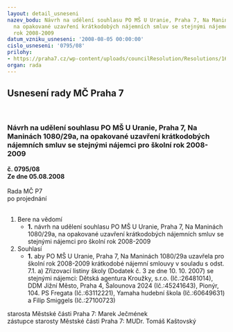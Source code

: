 ```yaml
---
layout: detail_usneseni
nazev_bodu: Návrh na udělení souhlasu PO MŠ U Uranie, Praha 7, Na Maninách 1080/29a,
  na opakované uzavření krátkodobých nájemních smluv se stejnými nájemci pro školní
  rok 2008-2009
datum_vzniku_usneseni: '2008-08-05 00:00:00'
cislo_usneseni: '0795/08'
prilohy:
- https://praha7.cz/wp-content/uploads/councilResolution/Resolutions/16978/30-%c5%be%c3%a1dost_o_n%c3%a1jmy_2008.doc
organ: rada
---
```

<div id="ucUsn_pList" class="usn">
	<span><h2>Usnesení rady MČ Praha 7 </h2>
<br></span><div class="standBody">
<span><h3>Návrh na udělení souhlasu PO MŠ U Uranie, Praha 7, Na Maninách 1080/29a, na opakované uzavření krátkodobých nájemních smluv se stejnými nájemci pro školní rok 2008-2009</h3></span><div class="center">
		<strong>č. 0795/08</strong><br>
	</div>
<div class="center">
		<strong>Ze dne 05.08.2008</strong><br><br>
	</div>Rada MČ P7<br> po projednání<br><br><ol>
<li>Bere na vědomí<ul><li>
<strong>1.</strong> návrh na udělení souhlasu PO MŠ U Uranie, Praha 7, Na Maninách 1080/29a, na opakované uzavření krátkodobých nájemních smluv se stejnými nájemci pro školní rok 2008-2009</li></ul>
</li>
<li>Souhlasí<ul><li>
<strong>1.</strong> aby PO MŠ U Uranie, Praha 7, Na Maninách 1080/29a uzavřela pro školní rok 2008-2009 krátkodobé nájemní smlouvy v souladu s odst. 7.1. a) Zřizovací listiny školy (Dodatek č. 3 ze dne 10. 10. 2007)  se stejnými nájemci: Dětská agentura Kroužky, s.r.o. (Ič.:26481014), DDM Jižní Město, Praha 4, Šalounova 2024 (Ič.:45241643), Pionýr, 104. PS Fregata (Ič.:63112221), Yamaha hudební škola (Ič.:60649631) a Filip Smiggels (Ič.:27100723)</li></ul>
</li>
</ol>starosta Městské části Praha 7: Marek Ječmének<br>zástupce starosty Městské části Praha 7: MUDr. Tomáš Kaštovský 
</div>
</div>
